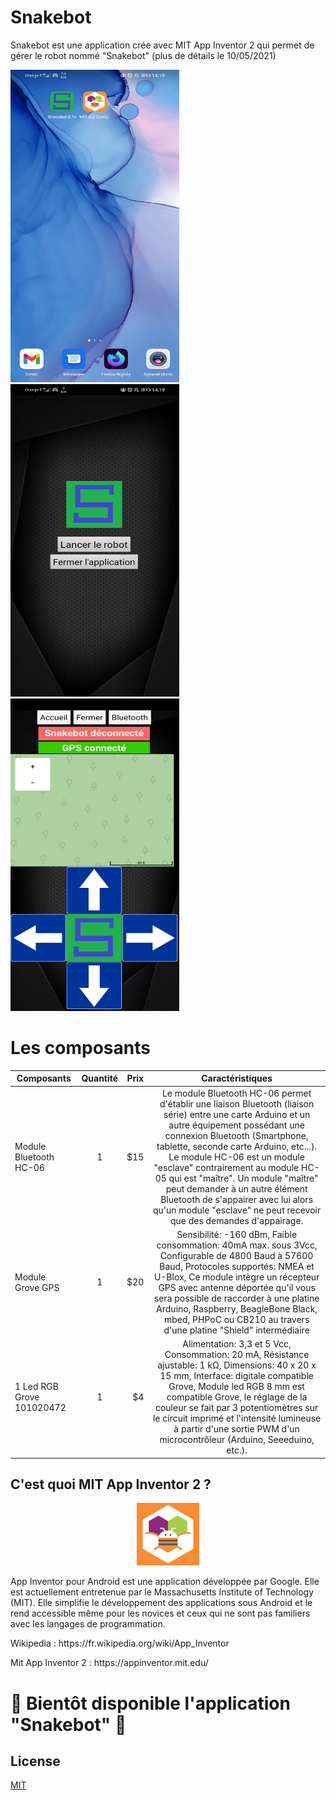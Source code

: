 # Snakebot
Snakebot est une application crée avec MIT App Inventor 2 qui permet de gérer le robot nommé "Snakebot" (plus de détails le 10/05/2021)

<p align "center">
<img src="assets/app.jpg" width="270" height="500"/>
<img src="assets/home.jpg" width="270" height="500"/>
<img src="assets/control with gps.jpg" width="270" height="500"/>
</p>

# Les composants
| Composants        | Quantité           | Prix  | Caractéristiques        | 
| ------------- |:-------------:| -----:| :-----------------------:
| Module Bluetooth HC-06     | 1| $15 | Le module Bluetooth HC-06 permet d'établir une liaison Bluetooth (liaison série) entre une carte Arduino et un autre équipement possédant une connexion Bluetooth (Smartphone, tablette, seconde carte Arduino, etc...). Le module HC-06 est un module "esclave" contrairement au module HC-05 qui est "maître". Un module "maître" peut demander à un autre élément Bluetooth de s'appairer avec lui alors qu'un module "esclave" ne peut recevoir que des demandes d'appairage.     |
| Module Grove GPS      | 1 |   $20 | Sensibilité: -160 dBm, Faible consommation: 40mA max. sous 3Vcc, Configurable de 4800 Baud à 57600 Baud, Protocoles supportés: NMEA et U-Blox, Ce module intègre un récepteur GPS avec antenne déportée qu'il vous sera possible de raccorder à une platine Arduino, Raspberry, BeagleBone Black, mbed, PHPoC ou CB210 au travers d'une platine "Shield" intermédiaire |
| 1 Led RGB Grove 101020472 | 1 |    $4 | Alimentation: 3,3 et 5 Vcc, Consommation: 20 mA, Résistance ajustable: 1 kΩ, Dimensions: 40 x 20 x 15 mm, Interface: digitale compatible Grove, Module led RGB 8 mm est compatible Grove, le réglage de la couleur se fait par 3 potentiomètres sur le circuit imprimé et l'intensité lumineuse à partir d'une sortie PWM d'un microcontrôleur (Arduino, Seeeduino, etc.).  |

## C'est quoi MIT App Inventor 2 ?
<center>
<img src="assets/logoAppInventor_bokjby.png" width="100" height="100"/>
</center>


App Inventor pour Android est une application développée par Google. Elle est actuellement entretenue par le Massachusetts Institute of Technology (MIT).
Elle simplifie le développement des applications sous Android et le rend accessible même pour les novices et ceux qui ne sont pas familiers avec les langages de programmation.

<p> Wikipedia : https://fr.wikipedia.org/wiki/App_Inventor </p>
<p> Mit App Inventor 2 : https://appinventor.mit.edu/ </p>








# 🔴 Bientôt disponible l'application "Snakebot" 🔴

## License
[MIT](https://choosealicense.com/licenses/mit/)
